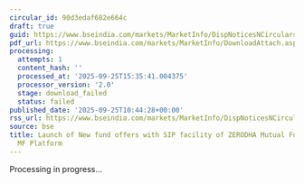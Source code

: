 ```yaml
---
circular_id: 90d3edaf682e664c
draft: true
guid: https://www.bseindia.com/markets/MarketInfo/DispNoticesNCirculars.aspx?Noticeid={EFDF60C7-643A-4215-89F4-86F5950333D8}&noticeno=20250925-10&dt=09/25/2025&icount=10&totcount=59&flag=0
pdf_url: https://www.bseindia.com/markets/MarketInfo/DownloadAttach.aspx?id=20250925-10&attachedId=
processing:
  attempts: 1
  content_hash: ''
  processed_at: '2025-09-25T15:35:41.004375'
  processor_version: '2.0'
  stage: download_failed
  status: failed
published_date: '2025-09-25T10:44:28+00:00'
rss_url: https://www.bseindia.com/markets/MarketInfo/DispNoticesNCirculars.aspx?Noticeid={EFDF60C7-643A-4215-89F4-86F5950333D8}&noticeno=20250925-10&dt=09/25/2025&icount=10&totcount=59&flag=0
source: bse
title: Launch of New fund offers with SIP facility of ZERODHA Mutual Fund on BSE StAR
  MF Platform
---
```


Processing in progress...